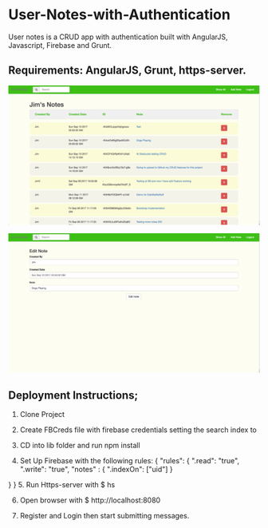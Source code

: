 # User-Notes-with-Authentication

User notes is a CRUD app with authentication built with AngularJS, Javascript, Firebase and Grunt.

## Requirements: AngularJS, Grunt, https-server.

![Alt text](usernotes1.png?raw=true "Title")

![Alt text](usernotes2.png?raw=true "Title")



## Deployment Instructions;

1. Clone Project

2. Create FBCreds file with firebase credentials setting the search index to

3. CD into lib folder and run npm install

4. Set Up Firebase with the following rules:
{
  "rules": {
    ".read": "true",
    ".write": "true",
      "notes" : {
        ".indexOn": ["uid"]
      }
    
  }
}
5. Run Https-server with $ hs

6. Open browser with $ http://localhost:8080

7. Register and Login then start submitting messages.